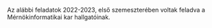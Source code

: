 Az alábbi feladatok 2022-2023, első szemeszterében voltak feladva a Mérnökinformatikai kar hallgatóinak.